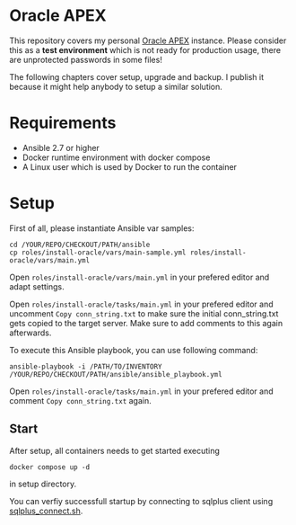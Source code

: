 # Oracle APEX

This repository covers my personal [Oracle APEX](https://apex.oracle.com/) instance. Please consider this as a **test environment** which is not ready for production usage, there are unprotected passwords in some files!

The following chapters cover setup, upgrade and backup. I publish it because it might help anybody to setup a similar solution.

# Requirements

* Ansible 2.7 or higher
* Docker runtime environment with docker compose
* A Linux user which is used by Docker to run the container

# Setup

First of all, please instantiate Ansible var samples:

```
cd /YOUR/REPO/CHECKOUT/PATH/ansible
cp roles/install-oracle/vars/main-sample.yml roles/install-oracle/vars/main.yml
```

Open `roles/install-oracle/vars/main.yml` in your prefered editor and adapt settings.

Open `roles/install-oracle/tasks/main.yml` in your prefered editor and uncomment `Copy conn_string.txt` to make sure the initial conn_string.txt gets copied to the target server. Make sure to add comments to this again afterwards.

To execute this Ansible playbook, you can use following command:

```
ansible-playbook -i /PATH/TO/INVENTORY /YOUR/REPO/CHECKOUT/PATH/ansible/ansible_playbook.yml
```

Open `roles/install-oracle/tasks/main.yml` in your prefered editor and comment `Copy conn_string.txt` again.

## Start

After setup, all containers needs to get started executing

```
docker compose up -d
```

in setup directory.

You can verfiy successfull startup by connecting to sqlplus client using [sqlplus_connect.sh](/ansible/roles/install-oracle/templates/sqlplus_connect.sh.j2).
